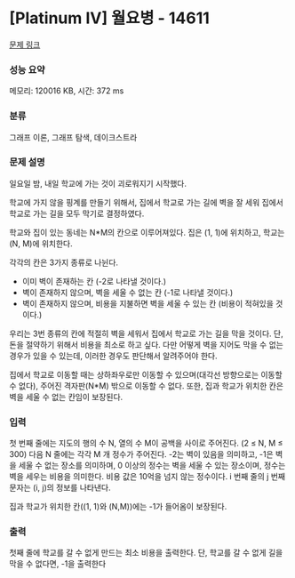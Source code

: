 # [Platinum IV] 월요병 - 14611 

[문제 링크](https://www.acmicpc.net/problem/14611) 

### 성능 요약

메모리: 120016 KB, 시간: 372 ms

### 분류

그래프 이론, 그래프 탐색, 데이크스트라

### 문제 설명

<p>일요일 밤, 내일 학교에 가는 것이 괴로워지기 시작했다.</p>

<p>학교에 가지 않을 핑계를 만들기 위해서, 집에서 학교로 가는 길에 벽을 잘 세워 집에서 학교로 가는 길을 모두 막기로 결정하였다.</p>

<p>학교와 집이 있는 동네는 N*M의 칸으로 이루어져있다. 집은 (1, 1)에 위치하고, 학교는 (N, M)에 위치한다.</p>

<p>각각의 칸은 3가지 종류로 나뉜다.</p>

<ul>
	<li>이미 벽이 존재하는 칸 (-2로 나타낼 것이다.)</li>
	<li>벽이 존재하지 않으며, 벽을 세울 수 없는 칸 (-1로 나타낼 것이다.)</li>
	<li>벽이 존재하지 않으며, 비용을 지불하면 벽을 세울 수 있는 칸 (비용이 적혀있을 것이다.)</li>
</ul>

<p>우리는 3번 종류의 칸에 적절히 벽을 세워서 집에서 학교로 가는 길을 막을 것이다. 단, 돈을 절약하기 위해서 비용을 최소로 하고 싶다. 다만 어떻게 벽을 지어도 막을 수 없는 경우가 있을 수 있는데, 이러한 경우도 판단해서 알려주어야 한다.</p>

<p>집에서 학교로 이동할 때는 상하좌우로만 이동할 수 있으며(대각선 방향으로는 이동할 수 없다), 주어진 격자판(N*M) 밖으로 이동할 수 없다. 또한, 집과 학교가 위치한 칸은 벽을 세울 수 없는 칸임이 보장된다.</p>

### 입력 

 <p>첫 번째 줄에는 지도의 행의 수 N, 열의 수 M이 공백을 사이로 주어진다. (2 ≤ N, M ≤ 300) 다음 N 줄에는 각각 M 개 정수가 주어진다. -2는 벽이 있음을 의미하고, -1은 벽을 세울 수 없는 장소를 의미하며, 0 이상의 정수는 벽을 세울 수 있는 장소이며, 정수는 벽을 세우는 비용을 의미한다. 비용 값은 10억을 넘지 않는 정수이다. i 번째 줄의 j 번째 문자는 (i, j)의 정보를 나타낸다.</p>

<p>집과 학교가 위치한 칸((1, 1)와 (N,M))에는 -1가 들어옴이 보장된다.</p>

### 출력 

 <p>첫째 줄에 학교를 갈 수 없게 만드는 최소 비용을 출력한다. 단, 학교를 갈 수 없게 길을 막을 수 없다면, -1을 출력한다</p>

